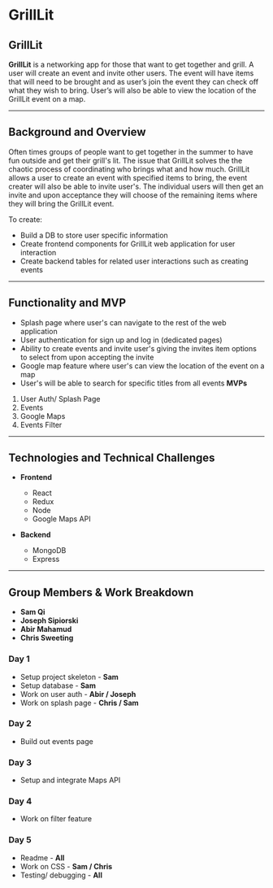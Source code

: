 # **GrillLit**


##   **GrillLit**
**GrillLit** is a networking app for those that want to get together and grill. A user will create an event and invite other users. The event will have items that will need to be brought and as user’s join the event they can check off what they wish to bring. User’s will also be able to view the location of the GrillLit event on a map.
___
##    **Background and Overview**
Often times groups of people want to get together in the summer to have fun outside and get
their grill's lit. The issue that GrillLit solves the the chaotic process of coordinating who brings what and how much. GrillLit allows a user to create an event with specified items to bring, the event creater will also be able to invite user's. The individual users will then get an invite and upon acceptance they will choose of the remaining items where they will bring the GrillLit event. 


To create:
* Build a DB to store user specific information
* Create frontend components for GrillLit web application for user interaction
* Create backend tables for related user interactions such as creating events

___
##    **Functionality and MVP**
* Splash page where user's can navigate to the rest of the web application
* User authentication for sign up and log in (dedicated pages)
* Ability to create events and invite user's giving the invites item options to select from upon accepting the invite
* Google map feature where user's can view the location of the event on a map
* User's will be able to search for specific titles from all events
**MVPs**

 1. User Auth/ Splash Page
 2. Events
 3. Google Maps
 4. Events Filter
 ___

##    **Technologies and Technical Challenges**

 - **Frontend**
	 - React
	 - Redux
	 - Node
	 - Google Maps API

 - **Backend**
	 - MongoDB
	 - Express
___
## Group Members & Work Breakdown

 - **Sam Qi**
 -  **Joseph Sipiorski**
 - **Abir Mahamud**
 - **Chris Sweeting**


### Day 1
- Setup project skeleton - **Sam**
- Setup database - **Sam**
- Work on user auth - **Abir / Joseph**
- Work on splash page - **Chris / Sam**

### Day 2
- Build out events page

### Day 3
- Setup and integrate Maps API

### Day 4
- Work on filter feature

### Day 5
- Readme - **All**
- Work on CSS - **Sam / Chris**
- Testing/ debugging - **All**
